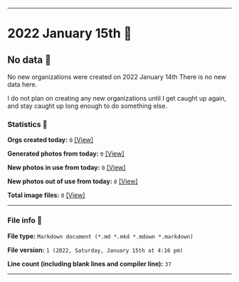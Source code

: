 
***

# 2022 January 15th 📅

## No data 🚫

No new organizations were created on 2022 January 14th There is no new data here.

I do not plan on creating any new organizations until I get caught up again, and stay caught up long enough to do something else.

<!-- I will (hopefully) be creating new organizations at some point later this month. At the moment, I have become overloaded, and need to take a break. The list keeps growing faster than I can catch up on it, and it would have taken 3+ more consecutive days of work, which I can't do right now. !-->

### Statistics 📝

**Orgs created today:** `0` [[View]](/NewOrgs/2022/01_January/README.md#january-15th-2022)

**Generated photos from today:** `0` [[View]](/OrganizationGraphics/ByDate/2022/01_January/15/Generated/)

**New photos in use from today:** `0` [[View]](/OrganizationGraphics/ByDate/2022/01_January/15/Used/)

**New photos out of use from today:** `0` [[View]](/OrganizationGraphics/ByDate/2022/01_January/15/Unused/)

**Total image files:** `0` [[View]](/OrganizationGraphics/ByDate/2022_January/15/)

***

### File info 📜

**File type:** `Markdown document (*.md *.mkd *.mdown *.markdown)`

**File version:** `1 (2022, Saturday, January 15th at 4:16 pm)`

**Line count (including blank lines and compiler line):** `37`

***
